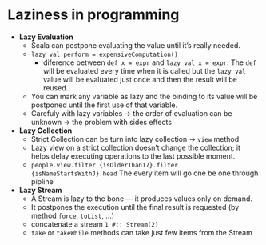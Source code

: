 Laziness in programming
=============

- **Lazy Evaluation**
  - Scala can postpone evaluating the value until it’s really needed.
  - `lazy val perform = expensiveComputation()`
    - diference between `def x = expr` and `lazy val x = expr`. The `def` will be evaluated every time when it is called but the `lazy val` value will be evaluated just once and then the result will be reused.
  - You can mark any variable as lazy and the binding to its value will be postponed until the first use of that variable.
  - Carefuly with lazy variables -> the order of evaluation can be unknown -> the problem with sides effects
- **Lazy Collection**
  - Strict Collection can be turn into lazy collection -> `view` method
  - Lazy view on a strict collection doesn’t change the collection; it helps delay executing operations to the last possible moment.
  - `people.view.filter {isOlderThan17}.filter {isNameStartsWithJ}.head` The every item will go one be one through pipline
- **Lazy Stream**
  - A Stream is lazy to the bone — it produces values only on demand.
  - It postpones the execution until the final result is requested (by method `force`, `toList`, ...)
  - concatenate a stream `1 #:: Stream(2)`
  - `take` or `takeWhile` methods can take just few items from the Stream
